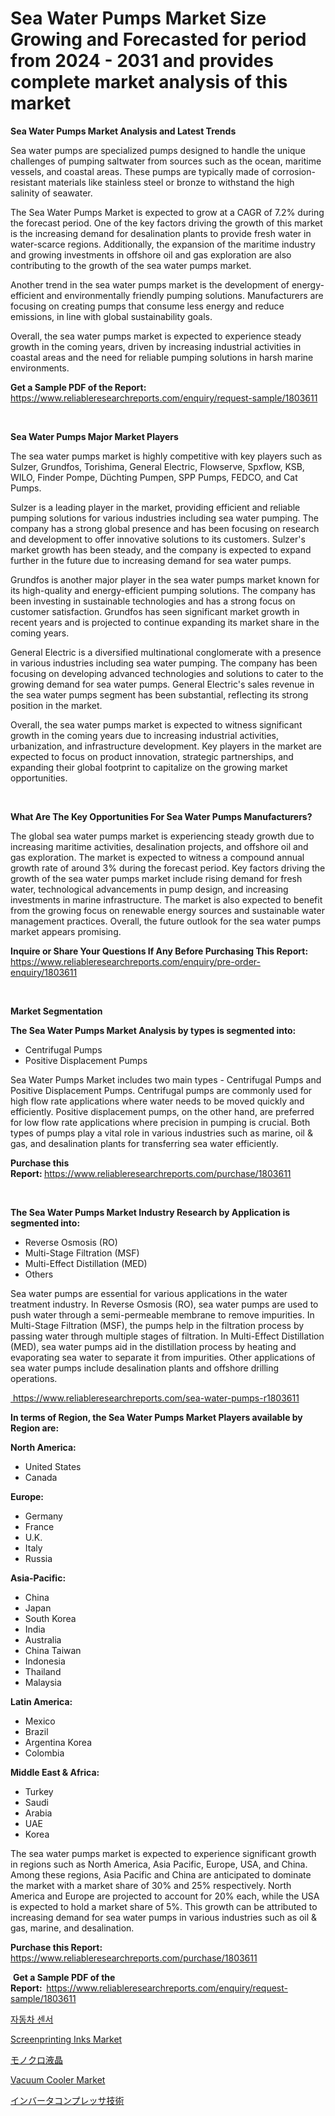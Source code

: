 <p><h1>Sea Water Pumps Market Size Growing and Forecasted for period from 2024 - 2031 and provides complete market analysis of this market</h1></p><p><strong>Sea Water Pumps Market Analysis and Latest Trends</strong></p>
<p><p>Sea water pumps are specialized pumps designed to handle the unique challenges of pumping saltwater from sources such as the ocean, maritime vessels, and coastal areas. These pumps are typically made of corrosion-resistant materials like stainless steel or bronze to withstand the high salinity of seawater.</p><p>The Sea Water Pumps Market is expected to grow at a CAGR of 7.2% during the forecast period. One of the key factors driving the growth of this market is the increasing demand for desalination plants to provide fresh water in water-scarce regions. Additionally, the expansion of the maritime industry and growing investments in offshore oil and gas exploration are also contributing to the growth of the sea water pumps market.</p><p>Another trend in the sea water pumps market is the development of energy-efficient and environmentally friendly pumping solutions. Manufacturers are focusing on creating pumps that consume less energy and reduce emissions, in line with global sustainability goals.</p><p>Overall, the sea water pumps market is expected to experience steady growth in the coming years, driven by increasing industrial activities in coastal areas and the need for reliable pumping solutions in harsh marine environments.</p></p>
<p><strong>Get a Sample PDF of the Report:&nbsp;</strong> <a href="https://www.reliableresearchreports.com/enquiry/request-sample/1803611">https://www.reliableresearchreports.com/enquiry/request-sample/1803611</a></p>
<p>&nbsp;</p>
<p><strong>Sea Water Pumps Major Market Players</strong></p>
<p><p>The sea water pumps market is highly competitive with key players such as Sulzer, Grundfos, Torishima, General Electric, Flowserve, Spxflow, KSB, WILO, Finder Pompe, Düchting Pumpen, SPP Pumps, FEDCO, and Cat Pumps. </p><p>Sulzer is a leading player in the market, providing efficient and reliable pumping solutions for various industries including sea water pumping. The company has a strong global presence and has been focusing on research and development to offer innovative solutions to its customers. Sulzer's market growth has been steady, and the company is expected to expand further in the future due to increasing demand for sea water pumps.</p><p>Grundfos is another major player in the sea water pumps market known for its high-quality and energy-efficient pumping solutions. The company has been investing in sustainable technologies and has a strong focus on customer satisfaction. Grundfos has seen significant market growth in recent years and is projected to continue expanding its market share in the coming years.</p><p>General Electric is a diversified multinational conglomerate with a presence in various industries including sea water pumping. The company has been focusing on developing advanced technologies and solutions to cater to the growing demand for sea water pumps. General Electric's sales revenue in the sea water pumps segment has been substantial, reflecting its strong position in the market.</p><p>Overall, the sea water pumps market is expected to witness significant growth in the coming years due to increasing industrial activities, urbanization, and infrastructure development. Key players in the market are expected to focus on product innovation, strategic partnerships, and expanding their global footprint to capitalize on the growing market opportunities.</p></p>
<p>&nbsp;</p>
<p><strong>What Are The Key Opportunities For Sea Water Pumps Manufacturers?</strong></p>
<p><p>The global sea water pumps market is experiencing steady growth due to increasing maritime activities, desalination projects, and offshore oil and gas exploration. The market is expected to witness a compound annual growth rate of around 3% during the forecast period. Key factors driving the growth of the sea water pumps market include rising demand for fresh water, technological advancements in pump design, and increasing investments in marine infrastructure. The market is also expected to benefit from the growing focus on renewable energy sources and sustainable water management practices. Overall, the future outlook for the sea water pumps market appears promising.</p></p>
<p><strong>Inquire or Share Your Questions If Any Before Purchasing This Report:</strong> <a href="https://www.reliableresearchreports.com/enquiry/pre-order-enquiry/1803611">https://www.reliableresearchreports.com/enquiry/pre-order-enquiry/1803611</a></p>
<p>&nbsp;</p>
<p><strong>Market Segmentation</strong></p>
<p><strong>The Sea Water Pumps Market Analysis by types is segmented into:</strong></p>
<p><ul><li>Centrifugal Pumps</li><li>Positive Displacement Pumps</li></ul></p>
<p><p>Sea Water Pumps Market includes two main types - Centrifugal Pumps and Positive Displacement Pumps. Centrifugal pumps are commonly used for high flow rate applications where water needs to be moved quickly and efficiently. Positive displacement pumps, on the other hand, are preferred for low flow rate applications where precision in pumping is crucial. Both types of pumps play a vital role in various industries such as marine, oil & gas, and desalination plants for transferring sea water efficiently.</p></p>
<p><strong>Purchase this Report:&nbsp;</strong><a href="https://www.reliableresearchreports.com/purchase/1803611">https://www.reliableresearchreports.com/purchase/1803611</a></p>
<p>&nbsp;</p>
<p><strong>The Sea Water Pumps Market Industry Research by Application is segmented into:</strong></p>
<p><ul><li>Reverse Osmosis (RO)</li><li>Multi-Stage Filtration (MSF)</li><li>Multi-Effect Distillation (MED)</li><li>Others</li></ul></p>
<p><p>Sea water pumps are essential for various applications in the water treatment industry. In Reverse Osmosis (RO), sea water pumps are used to push water through a semi-permeable membrane to remove impurities. In Multi-Stage Filtration (MSF), the pumps help in the filtration process by passing water through multiple stages of filtration. In Multi-Effect Distillation (MED), sea water pumps aid in the distillation process by heating and evaporating sea water to separate it from impurities. Other applications of sea water pumps include desalination plants and offshore drilling operations.</p></p>
<p><a href="https://www.reliableresearchreports.com/sea-water-pumps-r1803611">&nbsp;https://www.reliableresearchreports.com/sea-water-pumps-r1803611</a></p>
<p><strong>In terms of Region, the Sea Water Pumps Market Players available by Region are:</strong></p>
<p>
    <p> <strong> North America: </strong>
        <ul>
            <li>United States</li>
            <li>Canada</li>
        </ul>
        </p> 
    <p> <strong> Europe: </strong>
        <ul>
            <li>Germany</li>
            <li>France</li>
            <li>U.K.</li>
            <li>Italy</li>
            <li>Russia</li>
        </ul>
        </p> 
    <p> <strong> Asia-Pacific: </strong>
        <ul>
            <li>China</li>
            <li>Japan</li>
            <li>South Korea</li>
            <li>India</li>
            <li>Australia</li>
            <li>China Taiwan</li>
            <li>Indonesia</li>
            <li>Thailand</li>
            <li>Malaysia</li>
        </ul>
        </p> 
    <p> <strong> Latin America: </strong>
        <ul>
            <li>Mexico</li>
            <li>Brazil</li>
            <li>Argentina Korea</li>
            <li>Colombia</li>
        </ul>
        </p> 
    <p> <strong> Middle East & Africa: </strong>
        <ul>
            <li>Turkey</li>
            <li>Saudi</li>
            <li>Arabia</li>
            <li>UAE</li>
            <li>Korea</li>
        </ul>
    </p>
    </p>
<p><p>The sea water pumps market is expected to experience significant growth in regions such as North America, Asia Pacific, Europe, USA, and China. Among these regions, Asia Pacific and China are anticipated to dominate the market with a market share of 30% and 25% respectively. North America and Europe are projected to account for 20% each, while the USA is expected to hold a market share of 5%. This growth can be attributed to increasing demand for sea water pumps in various industries such as oil & gas, marine, and desalination.</p></p>
<p><strong>Purchase this Report: </strong><a href="https://www.reliableresearchreports.com/purchase/1803611">https://www.reliableresearchreports.com/purchase/1803611</a></p>
<p>&nbsp;<strong>Get a Sample PDF of the Report:&nbsp;&nbsp;</strong><a href="https://www.reliableresearchreports.com/enquiry/request-sample/1803611">https://www.reliableresearchreports.com/enquiry/request-sample/1803611</a></p>
<p><strong></strong></p>
<p><p><a href="https://medium.com/@codinchelcea2022/%EC%9E%90%EB%8F%99%EC%B0%A8-%EC%84%BC%EC%84%9C-%EC%8B%9C%EC%9E%A5-%EB%B6%84%EC%84%9D-%EA%B7%B8%EC%9D%98-cagr-%EC%8B%9C%EC%9E%A5-%EC%84%B8%EB%B6%84%ED%99%94-%EB%B0%8F-%EA%B8%80%EB%A1%9C%EB%B2%8C-%EC%82%B0%EC%97%85-%EA%B0%9C%EC%9A%94-7e1d2d638927">자동차 센서</a></p><p><a href="https://issuu.com/reportprime-2/docs/screenprinting-inks-market-size-2030.pptx">Screenprinting Inks Market</a></p><p><a href="https://medium.com/@jaremington56/%E3%83%A2%E3%83%8E%E3%82%AF%E3%83%AD%E3%83%BC%E3%83%A0lcd%E5%B8%82%E5%A0%B4%E3%81%AE%E5%B1%95%E6%9C%9B-%E7%94%A3%E6%A5%AD%E3%81%AE%E6%A6%82%E8%A6%81%E3%81%A8%E4%BA%88%E6%B8%AC-2024%E5%B9%B4%E3%81%8B%E3%82%892031%E5%B9%B4-9d1615272a74">モノクロ液晶</a></p><p><a href="https://github.com/brentleyjimmiealvaradoz4l1rea/Market-Research-Report-List-2/blob/main/vacuum-cooler-market.md">Vacuum Cooler Market</a></p><p><a href="https://medium.com/@rexkhler2023/%E3%82%A4%E3%83%B3%E3%83%90%E3%83%BC%E3%82%BF%E3%83%BC%E3%82%B3%E3%83%B3%E3%83%97%E3%83%AC%E3%83%83%E3%82%B5%E6%8A%80%E8%A1%93%E5%B8%82%E5%A0%B4-%E7%AB%B6%E4%BA%89%E5%88%86%E6%9E%90-%E5%B8%82%E5%A0%B4%E3%83%88%E3%83%AC%E3%83%B3%E3%83%89-2031%E5%B9%B4%E3%81%BE%E3%81%A7%E3%81%AE%E4%BA%88%E6%B8%AC-34d9435a0288">インバータコンプレッサ技術</a></p></p>